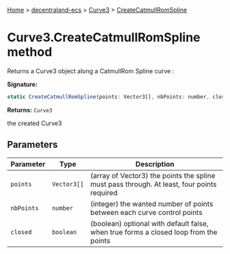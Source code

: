 [Home](./index) &gt; [decentraland-ecs](./decentraland-ecs.md) &gt; [Curve3](./decentraland-ecs.curve3.md) &gt; [CreateCatmullRomSpline](./decentraland-ecs.curve3.createcatmullromspline.md)

# Curve3.CreateCatmullRomSpline method

Returns a Curve3 object along a CatmullRom Spline curve :

**Signature:**
```javascript
static CreateCatmullRomSpline(points: Vector3[], nbPoints: number, closed?: boolean): Curve3;
```
**Returns:** `Curve3`

the created Curve3

## Parameters

|  Parameter | Type | Description |
|  --- | --- | --- |
|  `points` | `Vector3[]` | (array of Vector3) the points the spline must pass through. At least, four points required |
|  `nbPoints` | `number` | (integer) the wanted number of points between each curve control points |
|  `closed` | `boolean` | (boolean) optional with default false, when true forms a closed loop from the points |

